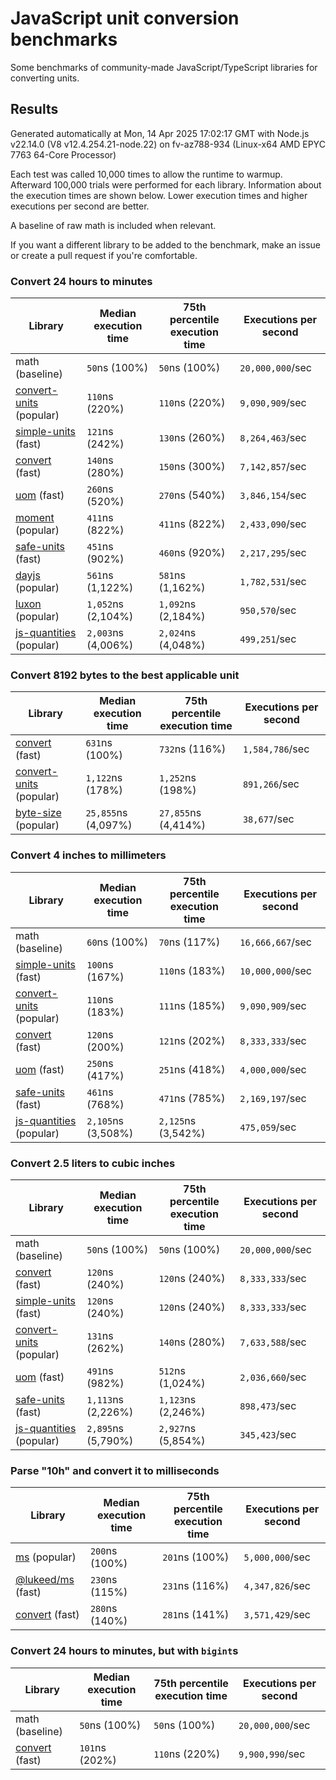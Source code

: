 # JavaScript unit conversion benchmarks

Some benchmarks of community-made JavaScript/TypeScript libraries for converting units.

## Results

<!-- beginblock(results) -->

Generated automatically at Mon, 14 Apr 2025 17:02:17 GMT with Node.js v22.14.0 (V8 v12.4.254.21-node.22) on fv-az788-934 (Linux-x64 AMD EPYC 7763 64-Core Processor)

Each test was called 10,000 times to allow the runtime to warmup.
Afterward 100,000 trials were performed for each library.
Information about the execution times are shown below.
Lower execution times and higher executions per second are better.

A baseline of raw math is included when relevant.

If you want a different library to be added to the benchmark, make an issue or create a pull request if you're comfortable.

### Convert 24 hours to minutes

| Library                                                            | Median execution time | 75th percentile execution time | Executions per second |
| ------------------------------------------------------------------ | --------------------- | ------------------------------ | --------------------- |
| math (baseline)                                                    | `50`ns (100%)         | `50`ns (100%)                  | `20,000,000`/sec      |
| [convert-units](https://npmjs.com/package/convert-units) (popular) | `110`ns (220%)        | `110`ns (220%)                 | `9,090,909`/sec       |
| [simple-units](https://npmjs.com/package/simple-units) (fast)      | `121`ns (242%)        | `130`ns (260%)                 | `8,264,463`/sec       |
| [convert](https://npmjs.com/package/convert) (fast)                | `140`ns (280%)        | `150`ns (300%)                 | `7,142,857`/sec       |
| [uom](https://npmjs.com/package/uom) (fast)                        | `260`ns (520%)        | `270`ns (540%)                 | `3,846,154`/sec       |
| [moment](https://npmjs.com/package/moment) (popular)               | `411`ns (822%)        | `411`ns (822%)                 | `2,433,090`/sec       |
| [safe-units](https://npmjs.com/package/safe-units) (fast)          | `451`ns (902%)        | `460`ns (920%)                 | `2,217,295`/sec       |
| [dayjs](https://npmjs.com/package/dayjs) (popular)                 | `561`ns (1,122%)      | `581`ns (1,162%)               | `1,782,531`/sec       |
| [luxon](https://npmjs.com/package/luxon) (popular)                 | `1,052`ns (2,104%)    | `1,092`ns (2,184%)             | `950,570`/sec         |
| [js-quantities](https://npmjs.com/package/js-quantities) (popular) | `2,003`ns (4,006%)    | `2,024`ns (4,048%)             | `499,251`/sec         |

### Convert 8192 bytes to the best applicable unit

| Library                                                            | Median execution time | 75th percentile execution time | Executions per second |
| ------------------------------------------------------------------ | --------------------- | ------------------------------ | --------------------- |
| [convert](https://npmjs.com/package/convert) (fast)                | `631`ns (100%)        | `732`ns (116%)                 | `1,584,786`/sec       |
| [convert-units](https://npmjs.com/package/convert-units) (popular) | `1,122`ns (178%)      | `1,252`ns (198%)               | `891,266`/sec         |
| [byte-size](https://npmjs.com/package/byte-size) (popular)         | `25,855`ns (4,097%)   | `27,855`ns (4,414%)            | `38,677`/sec          |

### Convert 4 inches to millimeters

| Library                                                            | Median execution time | 75th percentile execution time | Executions per second |
| ------------------------------------------------------------------ | --------------------- | ------------------------------ | --------------------- |
| math (baseline)                                                    | `60`ns (100%)         | `70`ns (117%)                  | `16,666,667`/sec      |
| [simple-units](https://npmjs.com/package/simple-units) (fast)      | `100`ns (167%)        | `110`ns (183%)                 | `10,000,000`/sec      |
| [convert-units](https://npmjs.com/package/convert-units) (popular) | `110`ns (183%)        | `111`ns (185%)                 | `9,090,909`/sec       |
| [convert](https://npmjs.com/package/convert) (fast)                | `120`ns (200%)        | `121`ns (202%)                 | `8,333,333`/sec       |
| [uom](https://npmjs.com/package/uom) (fast)                        | `250`ns (417%)        | `251`ns (418%)                 | `4,000,000`/sec       |
| [safe-units](https://npmjs.com/package/safe-units) (fast)          | `461`ns (768%)        | `471`ns (785%)                 | `2,169,197`/sec       |
| [js-quantities](https://npmjs.com/package/js-quantities) (popular) | `2,105`ns (3,508%)    | `2,125`ns (3,542%)             | `475,059`/sec         |

### Convert 2.5 liters to cubic inches

| Library                                                            | Median execution time | 75th percentile execution time | Executions per second |
| ------------------------------------------------------------------ | --------------------- | ------------------------------ | --------------------- |
| math (baseline)                                                    | `50`ns (100%)         | `50`ns (100%)                  | `20,000,000`/sec      |
| [convert](https://npmjs.com/package/convert) (fast)                | `120`ns (240%)        | `120`ns (240%)                 | `8,333,333`/sec       |
| [simple-units](https://npmjs.com/package/simple-units) (fast)      | `120`ns (240%)        | `120`ns (240%)                 | `8,333,333`/sec       |
| [convert-units](https://npmjs.com/package/convert-units) (popular) | `131`ns (262%)        | `140`ns (280%)                 | `7,633,588`/sec       |
| [uom](https://npmjs.com/package/uom) (fast)                        | `491`ns (982%)        | `512`ns (1,024%)               | `2,036,660`/sec       |
| [safe-units](https://npmjs.com/package/safe-units) (fast)          | `1,113`ns (2,226%)    | `1,123`ns (2,246%)             | `898,473`/sec         |
| [js-quantities](https://npmjs.com/package/js-quantities) (popular) | `2,895`ns (5,790%)    | `2,927`ns (5,854%)             | `345,423`/sec         |

### Parse "10h" and convert it to milliseconds

| Library                                                   | Median execution time | 75th percentile execution time | Executions per second |
| --------------------------------------------------------- | --------------------- | ------------------------------ | --------------------- |
| [ms](https://npmjs.com/package/ms) (popular)              | `200`ns (100%)        | `201`ns (100%)                 | `5,000,000`/sec       |
| [@lukeed/ms](https://npmjs.com/package/@lukeed/ms) (fast) | `230`ns (115%)        | `231`ns (116%)                 | `4,347,826`/sec       |
| [convert](https://npmjs.com/package/convert) (fast)       | `280`ns (140%)        | `281`ns (141%)                 | `3,571,429`/sec       |

### Convert 24 hours to minutes, but with `bigint`s

| Library                                             | Median execution time | 75th percentile execution time | Executions per second |
| --------------------------------------------------- | --------------------- | ------------------------------ | --------------------- |
| math (baseline)                                     | `50`ns (100%)         | `50`ns (100%)                  | `20,000,000`/sec      |
| [convert](https://npmjs.com/package/convert) (fast) | `101`ns (202%)        | `110`ns (220%)                 | `9,900,990`/sec       |

<!-- endblock(results) -->
